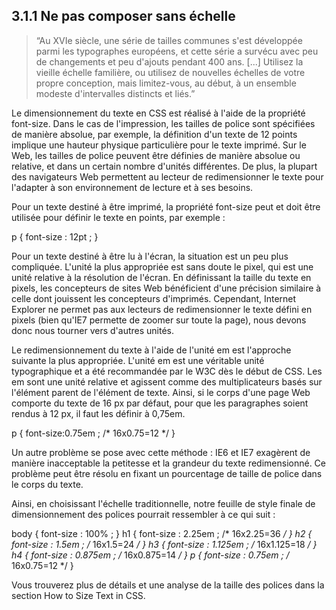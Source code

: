 ## 3.1.1 Ne pas composer sans échelle

>  “Au XVIe siècle, une série de tailles communes s'est développée parmi les typographes européens, et cette série a survécu avec peu de changements et peu d'ajouts pendant 400 ans. [...] Utilisez la vieille échelle familière, ou utilisez de nouvelles échelles de votre propre conception, mais limitez-vous, au début, à un ensemble modeste d'intervalles distincts et liés.”

Le dimensionnement du texte en CSS est réalisé à l'aide de la propriété font-size. Dans le cas de l'impression, les tailles de police sont spécifiées de manière absolue, par exemple, la définition d'un texte de 12 points implique une hauteur physique particulière pour le texte imprimé. Sur le Web, les tailles de police peuvent être définies de manière absolue ou relative, et dans un certain nombre d'unités différentes. De plus, la plupart des navigateurs Web permettent au lecteur de redimensionner le texte pour l'adapter à son environnement de lecture et à ses besoins.

Pour un texte destiné à être imprimé, la propriété font-size peut et doit être utilisée pour définir le texte en points, par exemple :

p { font-size : 12pt ; }

Pour un texte destiné à être lu à l'écran, la situation est un peu plus compliquée. L'unité la plus appropriée est sans doute le pixel, qui est une unité relative à la résolution de l'écran. En définissant la taille du texte en pixels, les concepteurs de sites Web bénéficient d'une précision similaire à celle dont jouissent les concepteurs d'imprimés. Cependant, Internet Explorer ne permet pas aux lecteurs de redimensionner le texte défini en pixels (bien qu'IE7 permette de zoomer sur toute la page), nous devons donc nous tourner vers d'autres unités.

Le redimensionnement du texte à l'aide de l'unité em est l'approche suivante la plus appropriée. L'unité em est une véritable unité typographique et a été recommandée par le W3C dès le début de CSS. Les em sont une unité relative et agissent comme des multiplicateurs basés sur l'élément parent de l'élément de texte. Ainsi, si le corps d'une page Web comporte du texte de 16 px par défaut, pour que les paragraphes soient rendus à 12 px, il faut les définir à 0,75em.

p { font-size:0.75em ; /* 16x0.75=12 */ }

Un autre problème se pose avec cette méthode : IE6 et IE7 exagèrent de manière inacceptable la petitesse et la grandeur du texte redimensionné. Ce problème peut être résolu en fixant un pourcentage de taille de police dans le corps du texte.

Ainsi, en choisissant l'échelle traditionnelle, notre feuille de style finale de dimensionnement des polices pourrait ressembler à ce qui suit :

body { font-size : 100% ; }
h1 { font-size : 2.25em ; /* 16x2.25=36 */ }
h2 { font-size : 1.5em ; /* 16x1.5=24 */ }
h3 { font-size : 1.125em ; /* 16x1.125=18 */ }
h4 { font-size : 0.875em ; /* 16x0.875=14 */ }
p { font-size : 0.75em ; /* 16x0.75=12 */ }

Vous trouverez plus de détails et une analyse de la taille des polices dans la section How to Size Text in CSS.